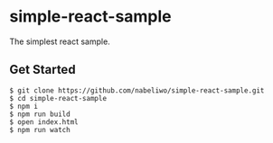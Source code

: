 # simple-react-sample

The simplest react sample.

## Get Started

```
$ git clone https://github.com/nabeliwo/simple-react-sample.git
$ cd simple-react-sample
$ npm i
$ npm run build
$ open index.html
$ npm run watch
```
